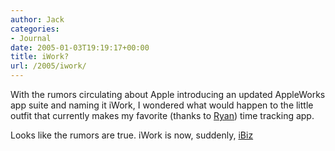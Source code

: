 ```yaml
---
author: Jack
categories:
- Journal
date: 2005-01-03T19:19:17+00:00
title: iWork?
url: /2005/iwork/
---
```


With the rumors circulating about Apple introducing an updated AppleWorks app suite and naming it iWork, I wondered what would happen to the little outfit that currently makes my favorite (thanks to [Ryan][1]) time tracking app.

Looks like the rumors are true. iWork is now, suddenly, [iBiz][2]

 [1]: http://www.masuga.com
 [2]: http://www.iggsoftware.com/ibiz/index.html